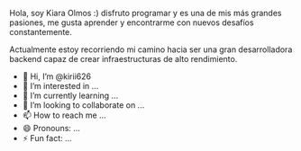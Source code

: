 Hola, soy Kiara Olmos :) disfruto programar y es una de mis más grandes pasiones, me gusta aprender y encontrarme con nuevos desafíos constantemente.

Actualmente estoy recorriendo mi camino hacia ser una gran desarrolladora backend capaz de crear infraestructuras de alto rendimiento. 

- 👋 Hi, I’m @kirii626
- 👀 I’m interested in ...
- 🌱 I’m currently learning ...
- 💞️ I’m looking to collaborate on ...
- 📫 How to reach me ...
- 😄 Pronouns: ...
- ⚡ Fun fact: ...

<!---
kirii626/kirii626 is a ✨ special ✨ repository because its `README.md` (this file) appears on your GitHub profile.
You can click the Preview link to take a look at your changes.
--->
